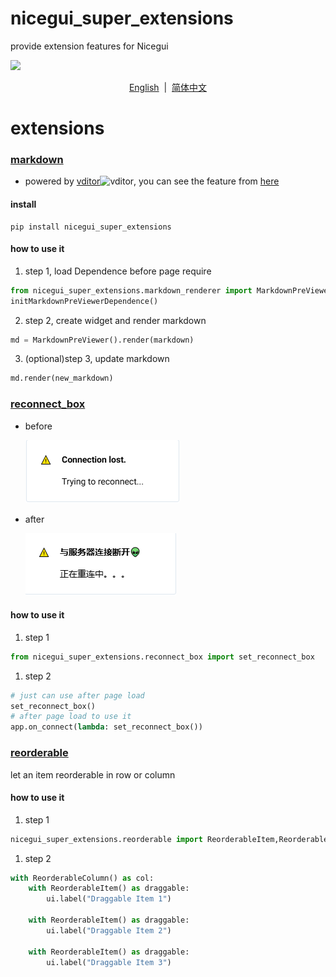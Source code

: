 # nicegui_super_extensions

provide extension features for Nicegui

<a title="MIT" target="_blank" href="https://opensource.org/licenses/MIT"><img src="https://img.shields.io/badge/license-MIT-orange.svg?style=flat-square"></a>

<p align="center">
<a href="https://github.com/T2XX/nicegui_super_extensions/blob/main/README.md">English</a>  |  <a href="https://github.com/T2XX/nicegui_super_extensions/blob/main/README_zh_CN.md">简体中文</a>
</p>

# extensions

### [markdown](https://github.com/T2XX/nicegui_super_extensions/blob/main/src/nicegui_super_extensions/markdown.py)

- powered by [vditor](https://github.com/Vanessa219/vditor/blob/master/README_en_US.md)![vditor](https://b3log.org/images/brand/vditor-128.png), you can see the feature from [here](https://github.com/Vanessa219/vditor/blob/master/README_en_US.md#--features)

#### install

```shell
pip install nicegui_super_extensions 
```

#### how to use it

1. step 1, load Dependence before page require

```python
from nicegui_super_extensions.markdown_renderer import MarkdownPreViewer, initMarkdownPreViewerDependence
initMarkdownPreViewerDependence()
```

2. step 2, create widget and render markdown

```python
md = MarkdownPreViewer().render(markdown)
```

3. (optional)step 3, update markdown

```python
md.render(new_markdown)
```

### [reconnect_box](https://github.com/T2XX/nicegui_super_extensions/blob/main/src/nicegui_super_extensions/reconnect_box.py)

- before

  ![before](https://github.com/T2XX/nicegui_super_extensions/blob/main/image/1723880105580.png?raw=true)
- after

  ![after](https://github.com/T2XX/nicegui_super_extensions/blob/main/image/1723879996849.png?raw=true)

#### how to use it

1. step 1

```python
from nicegui_super_extensions.reconnect_box import set_reconnect_box
```

1. step 2

```python
# just can use after page load
set_reconnect_box()
# after page load to use it
app.on_connect(lambda: set_reconnect_box())
```

### [reorderable](https://github.com/T2XX/nicegui_super_extensions/blob/main/src/nicegui_super_extensions/reorderable.py)

let an item reorderable in row or column

#### how to use it

1. step 1

```python
nicegui_super_extensions.reorderable import ReorderableItem,ReorderableColumn
```

1. step 2

```python
with ReorderableColumn() as col:
    with ReorderableItem() as draggable:
        ui.label("Draggable Item 1")

    with ReorderableItem() as draggable:
        ui.label("Draggable Item 2")

    with ReorderableItem() as draggable:
        ui.label("Draggable Item 3")
```
